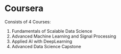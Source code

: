 # Coursera

Consists of 4 Courses:
1. Fundamentals of Scalable Data Science
2. Advanced Machine Learning and Signal Processing
3. Applied AI with DeepLearning
4. Advanced Data Science Capstone
